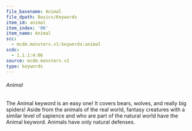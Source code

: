 ```yaml
---
file_basename: Animal
file_dpath: Basics/Keywords
item_id: animal
item_index: '06'
item_name: Animal
scc:
  - mcdm.monsters.v1:keywords:animal
scdc:
  - 1.1.1:4:06
source: mcdm.monsters.v1
type: keywords
---
```


###### Animal

The Animal keyword is an easy one! It covers bears, wolves, and really big spiders! Aside from the animals of the real world, fantasy creatures with a similar level of sapience and who are part of the natural world have the Animal keyword. Animals have only natural defenses.
